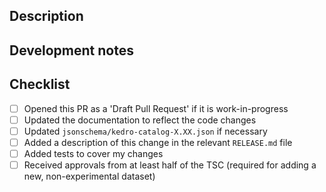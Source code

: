 ## Description
<!-- Why was this PR created? -->

## Development notes
<!-- What have you changed, and how has this been tested? -->

## Checklist

- [ ] Opened this PR as a 'Draft Pull Request' if it is work-in-progress
- [ ] Updated the documentation to reflect the code changes
- [ ] Updated `jsonschema/kedro-catalog-X.XX.json` if necessary
- [ ] Added a description of this change in the relevant `RELEASE.md` file
- [ ] Added tests to cover my changes
- [ ] Received approvals from at least half of the TSC (required for adding a new, non-experimental dataset)
